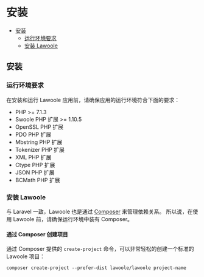# 安装

- [安装](#installation)
    - [运行环境要求](#basic-requirements)
    - [安装 Lawoole](#installing-lawoole)

<a name="installation"></a>
## 安装

<a name="basic-requirements"></a>
### 运行环境要求

在安装和运行 Lawoole 应用前，请确保应用的运行环境符合下面的要求：

- PHP >= 7.1.3
- Swoole PHP 扩展 >= 1.10.5
- OpenSSL PHP 扩展
- PDO PHP 扩展
- Mbstring PHP 扩展
- Tokenizer PHP 扩展
- XML PHP 扩展
- Ctype PHP 扩展
- JSON PHP 扩展
- BCMath PHP 扩展

<a name="installing-lawoole"></a>
### 安装 Lawoole

与 Laravel 一致，Lawoole 也是通过 [Composer](https://getcomposer.org) 来管理依赖关系。
所以说，在使用 Lawoole 前，请确保运行环境中装有 Composer。

#### 通过 Composer 创建项目

通过 Composer 提供的 `create-project` 命令，可以非常轻松的创建一个标准的 Lawoole 项目：

    composer create-project --prefer-dist lawoole/lawoole project-name
